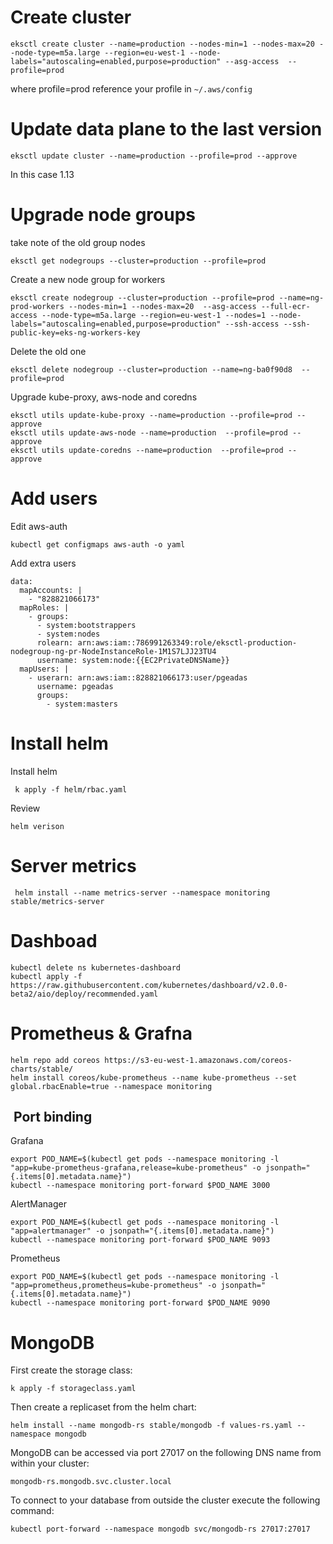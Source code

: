 # Create cluster

```
eksctl create cluster --name=production --nodes-min=1 --nodes-max=20 --node-type=m5a.large --region=eu-west-1 --node-labels="autoscaling=enabled,purpose=production" --asg-access  --profile=prod
```

where profile=prod reference your profile in `~/.aws/config`

# Update data plane to the last version

```
eksctl update cluster --name=production --profile=prod --approve
```

In this case 1.13

# Upgrade node groups

take note of the old group nodes

```
eksctl get nodegroups --cluster=production --profile=prod
```

Create a new node group for workers

```
eksctl create nodegroup --cluster=production --profile=prod --name=ng-prod-workers --nodes-min=1 --nodes-max=20  --asg-access --full-ecr-access --node-type=m5a.large --region=eu-west-1 --nodes=1 --node-labels="autoscaling=enabled,purpose=production" --ssh-access --ssh-public-key=eks-ng-workers-key
```

Delete the old one

```
eksctl delete nodegroup --cluster=production --name=ng-ba0f90d8  --profile=prod
```

Upgrade kube-proxy, aws-node and coredns

```
eksctl utils update-kube-proxy --name=production --profile=prod --approve
eksctl utils update-aws-node --name=production  --profile=prod --approve
eksctl utils update-coredns --name=production  --profile=prod --approve
```

# Add users

Edit aws-auth

```
kubectl get configmaps aws-auth -o yaml
```

Add extra users

```
data:
  mapAccounts: |
    - "828821066173"
  mapRoles: |
    - groups:
      - system:bootstrappers
      - system:nodes
      rolearn: arn:aws:iam::786991263349:role/eksctl-production-nodegroup-ng-pr-NodeInstanceRole-1M1S7LJJ23TU4
      username: system:node:{{EC2PrivateDNSName}}
  mapUsers: |
    - userarn: arn:aws:iam::828821066173:user/pgeadas
      username: pgeadas
      groups:
        - system:masters
```

# Install helm

Install helm

```
 k apply -f helm/rbac.yaml
```

Review

```
helm verison
```

# Server metrics

```
 helm install --name metrics-server --namespace monitoring stable/metrics-server
```

# Dashboad

```
kubectl delete ns kubernetes-dashboard
kubectl apply -f https://raw.githubusercontent.com/kubernetes/dashboard/v2.0.0-beta2/aio/deploy/recommended.yaml
```

# Prometheus & Grafna

```
helm repo add coreos https://s3-eu-west-1.amazonaws.com/coreos-charts/stable/
helm install coreos/kube-prometheus --name kube-prometheus --set global.rbacEnable=true --namespace monitoring
```

##  Port binding
Grafana

```
export POD_NAME=$(kubectl get pods --namespace monitoring -l "app=kube-prometheus-grafana,release=kube-prometheus" -o jsonpath="{.items[0].metadata.name}")
kubectl --namespace monitoring port-forward $POD_NAME 3000
```

AlertManager

```
export POD_NAME=$(kubectl get pods --namespace monitoring -l "app=alertmanager" -o jsonpath="{.items[0].metadata.name}")
kubectl --namespace monitoring port-forward $POD_NAME 9093
```

Prometheus

```
export POD_NAME=$(kubectl get pods --namespace monitoring -l "app=prometheus,prometheus=kube-prometheus" -o jsonpath="{.items[0].metadata.name}")
kubectl --namespace monitoring port-forward $POD_NAME 9090
```

# MongoDB

First create the storage class:

```
k apply -f storageclass.yaml
```

Then create a replicaset from the helm chart:

```
helm install --name mongodb-rs stable/mongodb -f values-rs.yaml --namespace mongodb
```

MongoDB can be accessed via port 27017 on the following DNS name from within your cluster:

```
mongodb-rs.mongodb.svc.cluster.local
```

To connect to your database from outside the cluster execute the following command:

```
kubectl port-forward --namespace mongodb svc/mongodb-rs 27017:27017
```
